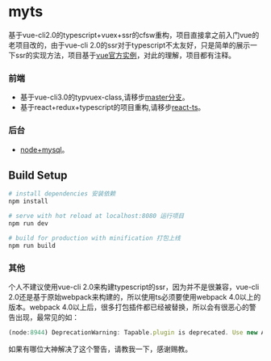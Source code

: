 # myts

基于vue-cli2.0的typescript+vuex+ssr的cfsw重构，项目直接拿之前入门vue的老项目改的，由于vue-cli 2.0的ssr对于typescript不太友好，只是简单的展示一下ssr的实现方法，项目基于[vue官方实例](https://github.com/vuejs/vue-hackernews-2.0)，对此的理解，项目都有注释。
### 前端
 * 基于vue-cli3.0的typvuex-class,请移步[master分支](https://github.com/Vitaminaq/cfsw-vue-cli3.0)。
 * 基于react+redux+typescript的项目重构,请移步[react-ts](https://github.com/Vitaminaq/react-cfsw)。
### 后台
 * [node+mysql](https://github.com/Vitaminaq/node-mysql)。
## Build Setup

``` bash
# install dependencies 安装依赖
npm install

# serve with hot reload at localhost:8080 运行项目
npm run dev

# build for production with minification 打包上线
npm run build
```
### 其他
个人不建议使用vue-cli 2.0来构建typescript的ssr，因为并不是很兼容，vue-cli 2.0还是基于原始webpack来构建的，所以使用ts必须要使用webpack 4.0以上的版本。webpack 4.0以上后，很多打包插件都已经被替换，所以会有很恶心的警告出现，最常见的如：
``` javascript
(node:8944) DeprecationWarning: Tapable.plugin is deprecated. Use new API on `.hooks` instead
```
如果有哪位大神解决了这个警告，请教我一下，感谢赐教。
